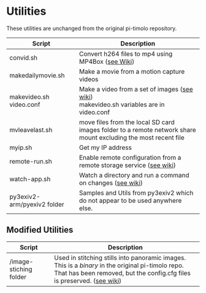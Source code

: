 # Utilities

These utilities are unchanged from the original pi-timolo repository.

| Script | Description |
| ------ | ----------- |
| convid.sh | Convert h264 files to mp4 using MP4Box ([see Wiki](https://github.com/pageauc/pi-timolo/wiki/How-to-Convert-h264-video-to-MP4)) |
| makedailymovie.sh | Make a movie from a motion capture videos |
| makevideo.sh<br>video.conf | Make a video from a set of images ([see wiki](https://github.com/pageauc/pi-timolo/wiki/How-to-Make-a-Timelapse-Video-from-Images))<br>makevideo.sh variables are in video.conf |
| mvleavelast.sh | move files from the local SD card images folder to a remote network share mount excluding the most recent file |
| myip.sh | Get my IP address |
| remote-run.sh | Enable remote configuration from a remote storage service ([see wiki](https://github.com/pageauc/pi-timolo/wiki/How-to-Setup-config.py-Remote-Configuration#how-to-remotely-run-a-remote-runsh-bash-script))|
| watch-app.sh | Watch a directory and run a command on changes ([see wiki](https://github.com/pageauc/pi-timolo/wiki/How-to-Setup-config.py-Remote-Configuration)) |
| py3exiv2-arm/pyexiv2 folder | Samples and Utils from py3exiv2 which do not appear to be used anywhere else. |

## Modified Utilities

| Script | Description |
| ------ | ----------- |
| /image-stiching folder | Used in stitching stills into panoramic images.<br>This is a _binary_ in the original pi-timolo repo. That has been removed, but the config.cfg files is preserved. ([see wiki](https://github.com/pageauc/pi-timolo/wiki/Panoramic-Images-Stitching-Feature)) |
